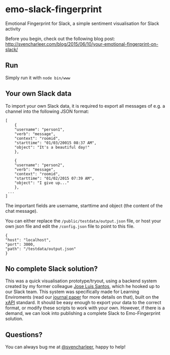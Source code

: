 # emo-slack-fingerprint
Emotional Fingerprint for Slack, a simple sentiment visualisation for Slack activity

Before you begin, check out the following blog post:
http://svencharleer.com/blog/2015/06/10/your-emotional-fingerprint-on-slack/ 

## Run

Simply run it with `node bin/www`

## Your own Slack data

To import your own Slack data, it is required to export all messages of e.g. a channel into the following JSON format:

    [
        {
        "username": "person1", 
        "verb": "message", 
        "context": "roomid", 
        "starttime": "01/03/20015 08:37 AM", 
        "object": "It's a beautiful day!"
        }, 
        
        {
        "username": "person2", 
        "verb": "message", 
        "context": "roomid", 
        "starttime": "01/02/2015 07:39 AM", 
        "object": "I give up..."
        },
     ...
    ]
  
  The important fields are username, starttime and object (the content of the chat message).
  
  You can either replace the `/public/testdata/output.json` file, or host your own json file and edit the `/config.json` file to point to this file.

    {
    "host": "localhost",
    "port": 3000,
    "path": "/testdata/output.json"	
    }
  
## No complete Slack solution?

This was a quick visualisation prototype/tryout, using a backend system created by my former colleague [Jose Luis Santos](https://about.me/jlsantoso), which he hooked up to our Slack team. This system was specifically made for Learning Enviroments (read our [journal paper](http://jucs.org/jucs_21_7/tracking_data_in_open/jucs_21_07_0976_0996_santos.pdf) for more details on that), built on the [xAPI](http://tincanapi.com/) standard. It should be easy enough to export your data to the correct format, or modify these scripts to work with your own. However, if there is a demand, we can look into publishing a  complete Slack to Emo-Fingerprint solution.

## Questions?
  
You can always bug me at [@svencharleer](http://twitter.com/svencharleer), happy to help!
